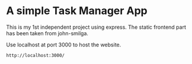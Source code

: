 # A simple Task Manager App

This is my 1st independent project using express.
The static frontend part has been taken from john-smilga.

Use localhost at port 3000 to host the website.

`http://localhost:3000/`
